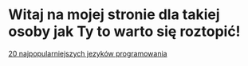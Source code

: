 # Witaj na mojej stronie dla takiej osoby jak Ty to warto się roztopić!

[20 najpopularniejszych jezyków programowania](../jezyki_programowania)